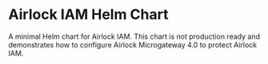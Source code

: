# Airlock IAM Helm Chart
 A minimal Helm chart for Airlock IAM. This chart is not production ready and demonstrates how to configure Airlock Microgateway 4.0 to protect Airlock IAM.
